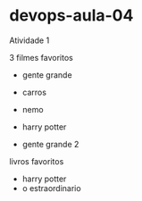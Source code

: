 # devops-aula-04
Atividade 1

3 filmes favoritos
- gente grande
- carros
- nemo


- harry potter
- gente grande 2


 livros favoritos
- harry potter
- o estraordinario
  
